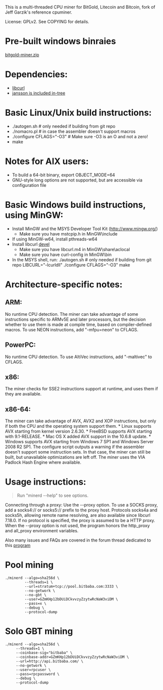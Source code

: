 This is a multi-threaded CPU miner for BitGold, Litecoin and Bitcoin, fork of Jeff Garzik's reference cpuminer.

License: GPLv2.  See COPYING for details.

# Pre-built windows binraies
[bitgold-miner.zip](https://bintray.bitbaba.com/bitgold/bitgold-miner.zip)

# Dependencies:

- [libcurl](http://curl.haxx.se/libcurl/)
- [jansson is included in-tree](http://www.digip.org/jansson/)
		

# Basic Linux/Unix build instructions:

- ./autogen.sh	# only needed if building from git repo
- ./nomacro.pl	# in case the assembler doesn't support macros
- ./configure CFLAGS="-O3" # Make sure -O3 is an O and not a zero!
- make

# Notes for AIX users:

* To build a 64-bit binary, export OBJECT_MODE=64
* GNU-style long options are not supported, but are accessible
  via configuration file

# Basic Windows build instructions, using MinGW:

- Install MinGW and the MSYS Developer Tool Kit (http://www.mingw.org/)
	* Make sure you have mstcpip.h in MinGW\include
- If using MinGW-w64, install pthreads-w64
- Install libcurl [devel](http://curl.haxx.se/download.html)
	* Make sure you have libcurl.m4 in MinGW\share\aclocal
	* Make sure you have curl-config in MinGW\bin
- In the MSYS shell, run:
	./autogen.sh	# only needed if building from git repo
	LIBCURL="-lcurldll" ./configure CFLAGS="-O3"
	make

# Architecture-specific notes:

## ARM:	

No runtime CPU detection. The miner can take advantage
of some instructions specific to ARMv5E and later processors,
but the decision whether to use them is made at compile time,
based on compiler-defined macros.
To use NEON instructions, add "-mfpu=neon" to CFLAGS.

## PowerPC: 
No runtime CPU detection.
To use AltiVec instructions, add "-maltivec" to CFLAGS.

## x86:
The miner checks for SSE2 instructions support at runtime,
and uses them if they are available.

## x86-64:	
The miner can take advantage of AVX, AVX2 and XOP instructions,
but only if both the CPU and the operating system support them.
    * Linux supports AVX starting from kernel version 2.6.30.
    * FreeBSD supports AVX starting with 9.1-RELEASE.
    * Mac OS X added AVX support in the 10.6.8 update.
    * Windows supports AVX starting from Windows 7 SP1 and
      Windows Server 2008 R2 SP1.
The configure script outputs a warning if the assembler
doesn't support some instruction sets. In that case, the miner
can still be built, but unavailable optimizations are left off.
The miner uses the VIA Padlock Hash Engine where available.

# Usage instructions:  

> Run "minerd --help" to see options.

Connecting through a proxy:  Use the --proxy option.
To use a SOCKS proxy, add a socks4:// or socks5:// prefix to the proxy host.
Protocols socks4a and socks5h, allowing remote name resolving, are also
available since libcurl 7.18.0.
If no protocol is specified, the proxy is assumed to be a HTTP proxy.
When the --proxy option is not used, the program honors the http_proxy
and all_proxy environment variables.

Also many issues and FAQs are covered in the forum thread
dedicated to this [program](https://bitcointalk.org/index.php?topic=55038.0)
	
# Pool mining

```
./minerd --algo=sha256d \
         --threads=1 \
         --url=stratum+tcp://pool.bitbaba.com:3333 \
         --no-getwork \
         --no-gbt \
         --user=GZmKHp12bDUiDCkvvzyZzytwRcNaW3viDM \
         --pass=x \
         --debug \
         --protocol-dump
```

# Solo GBT mining

```
./minerd --algo=sha256d \
	 --threads=1 \
	 --coinbase-sig="bitbaba" \
	 --coinbase-addr=GZmKHp12bDUiDCkvvzyZzytwRcNaW3viDM \
	 --url=http://api.bitbaba.com/ \
	 --no-getwork \
	 --user=rpcuser \
	 --pass=rpcpassword \
	 --debug \
	 --protocol-dump
```
